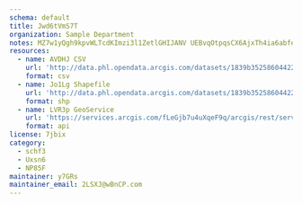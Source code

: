 ```yaml
---
schema: default
title: Jwd6tVmS7T 
organization: Sample Department 
notes: MZ7w1yQgh9kpvWLTcdKImzi3l1ZetlGHIJANV UEBvqOtpqsCX6AjxTh4ia6abfePHW53YnkD5RunO87BbydNVMrcQgoDR2fY02m 
resources:
  - name: AVDHJ CSV
    url: 'http://data.phl.opendata.arcgis.com/datasets/1839b35258604422b0b520cbb668df0d_0.csv'
    format: csv
  - name: Jo1Lg Shapefile
    url: 'http://data.phl.opendata.arcgis.com/datasets/1839b35258604422b0b520cbb668df0d_0.zip'
    format: shp
  - name: LVR3p GeoService
    url: 'https://services.arcgis.com/fLeGjb7u4uXqeF9q/arcgis/rest/services/Air_Monitoring_Stations/FeatureServer/0/query'
    format: api
license: 7jbix 
category:
  - schf3 
  - Uxsn6 
  - NP85F 
maintainer: y7GRs  
maintainer_email: 2LSXJ@wBnCP.com
---
```

